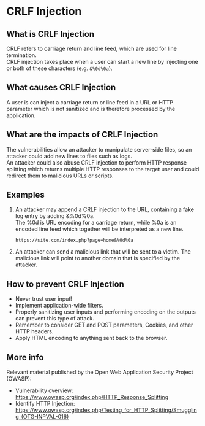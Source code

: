# CRLF Injection

## What is CRLF Injection
CRLF refers to carriage return and line feed, which are used for line termination.\
CRLF injection takes place when a user can start a new line by injecting one or both of these characters (e.g. `&%0d%0a`).

## What causes CRLF Injection
A user is can inject a carriage return or line feed in a URL or HTTP parameter which is not sanitized and is therefore processed by the application.

## What are the impacts of CRLF Injection
The vulnerabilities allow an attacker to manipulate server-side files, so an attacker could add new lines to files such as logs.\
An attacker could also abuse CRLF injection to perform HTTP response splitting which returns multiple HTTP responses to the target user and could redirect them to malicious URLs or scripts.

## Examples
1. An attacker may append a CRLF injection to the URL, containing a fake log entry by adding &%0d%0a.\
   The %0d is URL encoding for a carriage return, while %0a is an encoded line feed which together will be interpreted as a new line.

   ```
   https://site.com/index.php?page=home&%0d%0a
   ```

2. An attacker can send a malicious link that will be sent to a victim.
   The malicious link will point to another domain that is specified by the attacker.

## How to prevent CRLF Injection
- Never trust user input!
- Implement application-wide filters.
- Properly sanitizing user inputs and performing encoding on the outputs can prevent this type of attack.
- Remember to consider GET and POST parameters, Cookies, and other HTTP headers.
- Apply HTML encoding to anything sent back to the browser.

## More info
Relevant material published by the Open Web Application Security Project (OWASP):

- Vulnerability overview: https://www.owasp.org/index.php/HTTP_Response_Splitting
- Identify HTTP Injection: https://www.owasp.org/index.php/Testing_for_HTTP_Splitting/Smuggling_(OTG-INPVAL-016)
